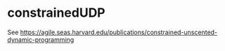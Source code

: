 # constrainedUDP
See https://agile.seas.harvard.edu/publications/constrained-unscented-dynamic-programming